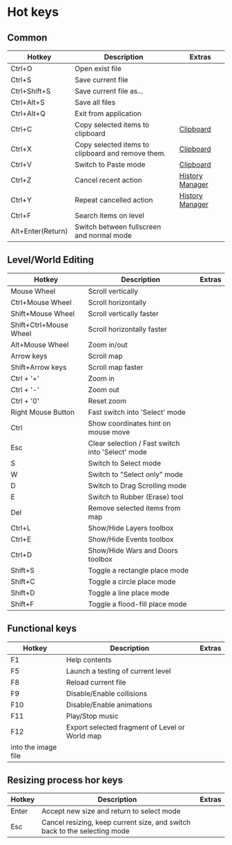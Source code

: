 # Hot keys

## Common
| Hotkey | Description | Extras |
|---------|-------------|--------|
| Ctrl+O |Open exist file ||
| Ctrl+S |Save current file ||
| Ctrl+Shift+S |Save current file as... || 
| Ctrl+Alt+S |Save all files ||
| Ctrl+Alt+Q |Exit from application || 
| Ctrl+C |Copy selected items to clipboard | [Clipboard](Clipboard.md) |
| Ctrl+X |Copy selected items to clipboard and remove them. | [Clipboard](Clipboard.md) |
| Ctrl+V |Switch to Paste mode | [Clipboard](Clipboard.md) |
| Ctrl+Z |Cancel recent action | [History Manager](HistoryManager.md) |
| Ctrl+Y |Repeat cancelled action | [History Manager](HistoryManager.md) |
| Ctrl+F |Search items on level ||
| Alt+Enter(Return) |Switch between fullscreen and normal mode ||

## Level/World Editing
| Hotkey | Description | Extras |
|---------|-------------|--------|
|Mouse Wheel |Scroll vertically ||
|Ctrl+Mouse Wheel |Scroll horizontally ||
|Shift+Mouse Wheel |Scroll vertically faster ||
|Shift+Ctrl+Mouse Wheel |Scroll horizontally faster ||
|Alt+Mouse Wheel |Zoom in/out ||
|Arrow keys |Scroll map ||
|Shift+Arrow keys |Scroll map faster ||
|Ctrl + '+' |Zoom in ||
|Ctrl + '-' |Zoom out ||
|Ctrl + '0' |Reset zoom ||
|Right Mouse Button |Fast switch into 'Select' mode | |
|Ctrl |Show coordinates hint on mouse move | |
|Esc |Clear selection / Fast switch into 'Select' mode | |
|S |Switch to Select mode | |
|W |Switch to "Select only" mode | |
|D |Switch to Drag Scrolling mode | |
|E |Switch to Rubber (Erase) tool | |
|Del |Remove selected items from map ||
|Ctrl+L |Show/Hide Layers toolbox ||
|Ctrl+E |Show/Hide Events toolbox | |
|Ctrl+D |Show/Hide Wars and Doors toolbox | |
|Shift+S |Toggle a rectangle place mode ||
|Shift+C |Toggle a circle place mode | |
|Shift+D |Toggle a line place mode | |
|Shift+F |Toggle a flood-fill place mode ||

## Functional keys
| Hotkey | Description | Extras |
|---------|-------------|--------|
|F1 |Help contents ||
|F5 |Launch a testing of current level ||
|F8 |Reload current file ||
|F9 |Disable/Enable collisions ||
|F10 |Disable/Enable animations ||
|F11 |Play/Stop music ||
|F12 |Export selected fragment of Level or World map||
|into the image file||

## Resizing process hor keys
| Hotkey | Description | Extras |
|---------|-------------|--------|
|Enter |Accept new size and return to select mode ||
|Esc |Cancel resizing, keep current size, and switch back to the selecting mode ||
